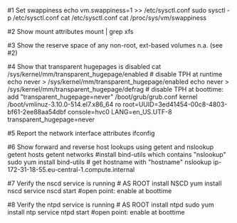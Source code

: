 #1 Set swappiness
    echo vm.swappiness=1 >> /etc/sysctl.conf
    sudo sysctl -p /etc/sysctl.conf
    cat /etc/sysctl.conf
    cat /proc/sys/vm/swappiness

#2 Show mount attributes
    mount | grep xfs

#3 Show the reserve space of any non-root, ext-based volumes
    n.a. (see #2)

#4 Show that transparent hugepages is disabled
    cat /sys/kernel/mm/transparent_hugepage/enabled
    # disable TPH at runtime
    echo never > /sys/kernel/mm/transparent_hugepage/enabled
    echo never > /sys/kernel/mm/transparent_hugepage/defrag
    # disable TPH at boottime: add "transparent_hugepage=never"
    /boot/grub/grub.conf 
        kernel /boot/vmlinuz-3.10.0-514.el7.x86_64 ro root=UUID=3ed41454-00c8-4803-bf61-2ee88aa54dbf console=hvc0 LANG=en_US.UTF-8 transparent_hugepage=never


#5 Report the network interface attributes
    ifconfig
    
#6 Show forward and reverse host lookups using getent and nslookup
    getent hosts
    getent networks
    #install bind-utils which contains "nslookup"
    sudo yum install bind-utils
    # get hostname with "hostname"
    nslookup ip-172-31-18-55.eu-central-1.compute.internal
    
#7 Verify the nscd service is running
    # AS ROOT install NSCD 
    yum install nscd
    service nscd start
    #open point: enable at boottime
    
#8 Verify the ntpd service is running
    # AS ROOT install ntpd 
    sudo yum install ntp
    service ntpd start
    #open point: enable at boottime


